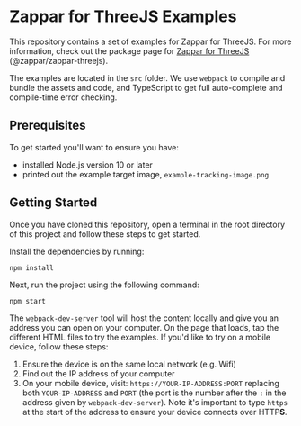 # Zappar for ThreeJS Examples

This repository contains a set of examples for Zappar for ThreeJS. For more information, check out the package page for [Zappar for ThreeJS](https://www.npmjs.com/package/@zappar/zappar-threejs) (@zappar/zappar-threejs).

The examples are located in the `src` folder. We use `webpack` to compile and bundle the assets and code, and TypeScript to get full auto-complete and compile-time error checking.

## Prerequisites

To get started you'll want to ensure you have:
 - installed Node.js version 10 or later
 - printed out the example target image, `example-tracking-image.png`

## Getting Started

Once you have cloned this repository, open a terminal in the root directory of this project and follow these steps to get started.

Install the dependencies by running:
```
npm install
```

Next, run the project using the following command:
```
npm start
```

The `webpack-dev-server` tool will host the content locally and give you an address you can open on your computer. On the page that loads, tap the different HTML files to try the examples. If you'd like to try on a mobile device, follow these steps:
1. Ensure the device is on the same local network (e.g. Wifi)
2. Find out the IP address of your computer
3. On your mobile device, visit: `https://YOUR-IP-ADDRESS:PORT` replacing both `YOUR-IP-ADDRESS` and `PORT` (the port is the number after the `:` in the address given by `webpack-dev-server`). Note it's important to type `https` at the start of the address to ensure your device connects over HTTP**S**.